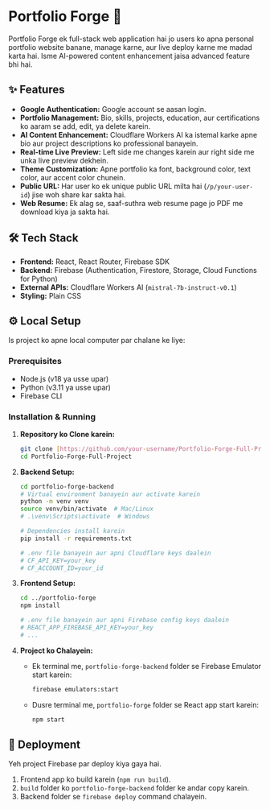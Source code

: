# Portfolio Forge 🚀

Portfolio Forge ek full-stack web application hai jo users ko apna personal portfolio website banane, manage karne, aur live deploy karne me madad karta hai. Isme AI-powered content enhancement jaisa advanced feature bhi hai.

## ✨ Features

* **Google Authentication:** Google account se aasan login.
* **Portfolio Management:** Bio, skills, projects, education, aur certifications ko aaram se add, edit, ya delete karein.
* **AI Content Enhancement:** Cloudflare Workers AI ka istemal karke apne bio aur project descriptions ko professional banayein.
* **Real-time Live Preview:** Left side me changes karein aur right side me unka live preview dekhein.
* **Theme Customization:** Apne portfolio ka font, background color, text color, aur accent color chunein.
* **Public URL:** Har user ko ek unique public URL milta hai (`/p/your-user-id`) jise woh share kar sakta hai.
* **Web Resume:** Ek alag se, saaf-suthra web resume page jo PDF me download kiya ja sakta hai.

## 🛠️ Tech Stack

* **Frontend:** React, React Router, Firebase SDK
* **Backend:** Firebase (Authentication, Firestore, Storage, Cloud Functions for Python)
* **External APIs:** Cloudflare Workers AI (`mistral-7b-instruct-v0.1`)
* **Styling:** Plain CSS

## ⚙️ Local Setup

Is project ko apne local computer par chalane ke liye:

### Prerequisites

* Node.js (v18 ya usse upar)
* Python (v3.11 ya usse upar)
* Firebase CLI

### Installation & Running

1.  **Repository ko Clone karein:**
    ```bash
    git clone [https://github.com/your-username/Portfolio-Forge-Full-Project.git](https://github.com/your-username/Portfolio-Forge-Full-Project.git)
    cd Portfolio-Forge-Full-Project
    ```

2.  **Backend Setup:**
    ```bash
    cd portfolio-forge-backend
    # Virtual environment banayein aur activate karein
    python -m venv venv
    source venv/bin/activate  # Mac/Linux
    # .\venv\Scripts\activate  # Windows

    # Dependencies install karein
    pip install -r requirements.txt

    # .env file banayein aur apni Cloudflare keys daalein
    # CF_API_KEY=your_key
    # CF_ACCOUNT_ID=your_id
    ```

3.  **Frontend Setup:**
    ```bash
    cd ../portfolio-forge
    npm install

    # .env file banayein aur apni Firebase config keys daalein
    # REACT_APP_FIREBASE_API_KEY=your_key
    # ...
    ```

4.  **Project ko Chalayein:**
    * Ek terminal me, `portfolio-forge-backend` folder se Firebase Emulator start karein:
        ```bash
        firebase emulators:start
        ```
    * Dusre terminal me, `portfolio-forge` folder se React app start karein:
        ```bash
        npm start
        ```

## 🚀 Deployment

Yeh project Firebase par deploy kiya gaya hai.
1.  Frontend app ko build karein (`npm run build`).
2.  `build` folder ko `portfolio-forge-backend` folder ke andar copy karein.
3.  Backend folder se `firebase deploy` command chalayein.
